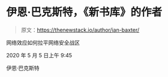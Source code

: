 # 伊恩·巴克斯特，《新书库》的作者

> 原文：<https://thenewstack.io/author/ian-baxter/>

网络效应如何拉平网络安全战区

2020 年 5 月 5 日上午 9:45

伊恩·巴克斯特